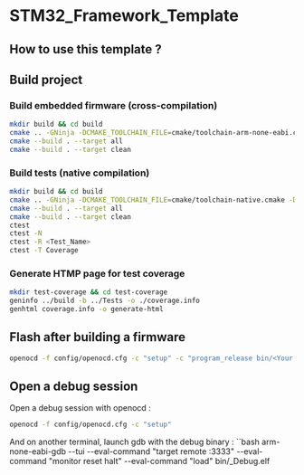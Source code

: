 # STM32_Framework_Template

## How to use this template ?
## Build project
### Build embedded firmware (cross-compilation)
```bash
mkdir build && cd build
cmake .. -GNinja -DCMAKE_TOOLCHAIN_FILE=cmake/toolchain-arm-none-eabi.cmake -DSELECTED_BOARD=<Your board> -DCMAKE_BUILD_TYPE=<Debug or Release>
cmake --build . --target all
cmake --build . --target clean
```
### Build tests (native compilation)
```bash
mkdir build && cd build
cmake .. -GNinja -DCMAKE_TOOLCHAIN_FILE=cmake/toolchain-native.cmake -DCMAKE_BUILD_TYPE=Test
cmake --build . --target all
cmake --build . --target clean
ctest
ctest -N
ctest -R <Test_Name>
ctest -T Coverage
```
### Generate HTMP page for test coverage
```bash
mkdir test-coverage && cd test-coverage
geninfo ../build -b ../Tests -o ./coverage.info
genhtml coverage.info -o generate-html
```
## Flash after building a firmware
```bash
openocd -f config/openocd.cfg -c "setup" -c "program_release bin/<Your board>_<Debug or Release>.elf"
```
## Open a debug session
Open a debug session with openocd :
```bash
openocd -f config/openocd.cfg -c "setup"
```
And on another terminal, launch gdb with the debug binary :
``bash
arm-none-eabi-gdb --tui --eval-command "target remote :3333" --eval-command "monitor reset halt" --eval-command "load" bin/<Your board>_Debug.elf
```